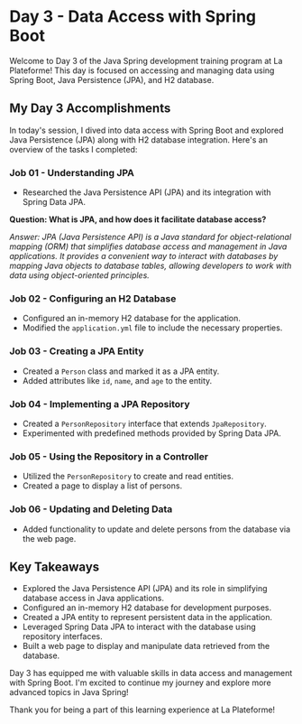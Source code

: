 # Day 3 - Data Access with Spring Boot

Welcome to Day 3 of the Java Spring development training program at La Plateforme! This day is focused on accessing and managing data using Spring Boot, Java Persistence (JPA), and H2 database.

## My Day 3 Accomplishments

In today's session, I dived into data access with Spring Boot and explored Java Persistence (JPA) along with H2 database integration. Here's an overview of the tasks I completed:

### Job 01 - Understanding JPA

- Researched the Java Persistence API (JPA) and its integration with Spring Data JPA.

**Question: What is JPA, and how does it facilitate database access?**

_Answer: JPA (Java Persistence API) is a Java standard for object-relational mapping (ORM) that simplifies database access and management in Java applications. It provides a convenient way to interact with databases by mapping Java objects to database tables, allowing developers to work with data using object-oriented principles._

### Job 02 - Configuring an H2 Database

- Configured an in-memory H2 database for the application.
- Modified the `application.yml` file to include the necessary properties.

<!-- Job 02 Question will be added here -->

### Job 03 - Creating a JPA Entity

- Created a `Person` class and marked it as a JPA entity.
- Added attributes like `id`, `name`, and `age` to the entity.

<!-- Job 03 Question will be added here -->

### Job 04 - Implementing a JPA Repository

- Created a `PersonRepository` interface that extends `JpaRepository`.
- Experimented with predefined methods provided by Spring Data JPA.

<!-- Job 04 Question will be added here -->

### Job 05 - Using the Repository in a Controller

- Utilized the `PersonRepository` to create and read entities.
- Created a page to display a list of persons.

<!-- Job 05 Question will be added here -->

### Job 06 - Updating and Deleting Data

- Added functionality to update and delete persons from the database via the web page.

<!-- Job 06 Question will be added here -->

## Key Takeaways

- Explored the Java Persistence API (JPA) and its role in simplifying database access in Java applications.
- Configured an in-memory H2 database for development purposes.
- Created a JPA entity to represent persistent data in the application.
- Leveraged Spring Data JPA to interact with the database using repository interfaces.
- Built a web page to display and manipulate data retrieved from the database.

Day 3 has equipped me with valuable skills in data access and management with Spring Boot. I'm excited to continue my journey and explore more advanced topics in Java Spring!

Thank you for being a part of this learning experience at La Plateforme!
